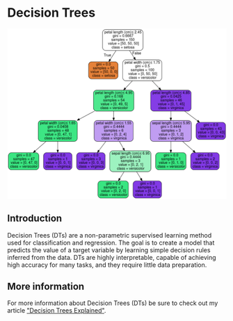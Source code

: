 # Decision Trees

![Decision Tree Example](doc/iris_decision_tree.png)

## Introduction

Decision Trees (DTs) are a non-parametric supervised learning method used for classification and regression. The goal is to create a model that predicts the value of a target variable by learning simple decision rules inferred from the data. DTs are highly interpretable, capable of achieving high accuracy for many tasks, and they require little data preparation.

## More information

For more information about Decision Trees (DTs) be sure to check out my article ["Decision Trees Explained"](https://gilberttanner.com/blog/decision-trees-explained).